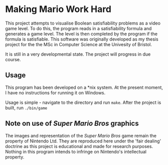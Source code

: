Making Mario Work Hard
======================

This project attempts to visualise Boolean satisfiability problems as a video game level. To do this, the program reads in a satisfiability formula and generates a game level. The level is then completed by the program if the formula is satisfiable. This software was originally developed as my thesis project for the the MSc in Computer Science at the Univesity of Bristol. 

It is still in a very developmental state. The project will progress in due course.

Usage
-----

This program has been developed on a *nix system. At the present moment, I have no instructions for running it on Windows.

Usage is simple - navigate to the directory and run `make`. After the project is built, run `./bin/game`


Note on use of *Super Mario Bros* graphics
------------------------------------------

The images and representation of the *Super Mario Bros* game remain the property of Nintendo Ltd. They are reproduced here under the 'fair dealing' doctrine as this project is educational and made for research purposes. Nothing in this program intends to infringe on Nintendo's intellectual property. 
